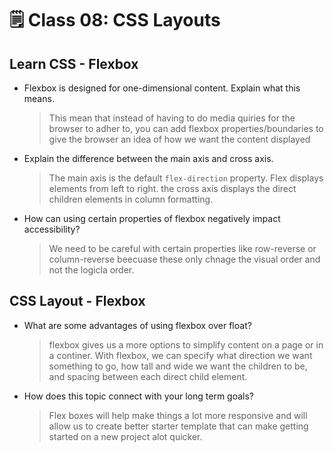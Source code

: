 # 🗒️ Class 08: CSS Layouts

## Learn CSS - Flexbox

- Flexbox is designed for one-dimensional content. Explain what this means.

    > This mean that instead of having to do media quiries for the browser to adher to, you can add flexbox properties/boundaries to give the browser an idea of how we want the content displayed

- Explain the difference between the main axis and cross axis.

    > The main axis is the default `flex-direction` property. Flex displays elements from left to right. the cross axis displays the direct children elements in column formatting.

- How can using certain properties of flexbox negatively impact accessibility?

    > We need to be careful with certain properties like row-reverse or column-reverse beecuase these only chnage the visual order and not the logicla order.

## CSS Layout - Flexbox

- What are some advantages of using flexbox over float?

    > flexbox gives us a more options to simplify content on a page or in a continer. With flexbox, we can specify what direction we want something to go, how tall and wide we want the children to be, and spacing between each direct child element.

- How does this topic connect with your long term goals?

    > Flex boxes will help make things a lot more responsive and will allow us to create better starter template that can make getting started on a new project alot quicker.
